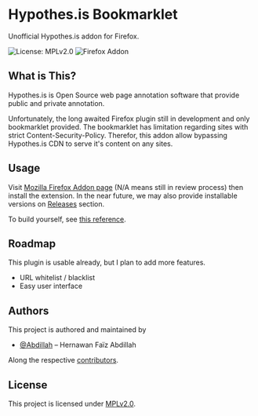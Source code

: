 # Hypothes.is Bookmarklet
Unofficial Hypothes.is addon for Firefox.

![License: MPLv2.0](https://img.shields.io/badge/License-MPLv2.0-blue)
![Firefox Addon](https://img.shields.io/amo/v/hypothes-is-bookmarklet)

## What is This?
Hypothes.is is Open Source web page annotation software that provide public and private annotation.

Unfortunately, the long awaited Firefox plugin still in development and only bookmarklet provided. The bookmarklet has limitation regarding sites with strict Content-Security-Policy. Therefor, this addon allow bypassing Hypothes.is CDN to serve it's content on any sites.

## Usage
Visit [Mozilla Firefox Addon page](https://addons.mozilla.org/en-US/firefox/addon/hypothes-is-bookmarklet/) (N/A means still in review process) then install the extension. 
In the near future, we may also provide installable versions on [Releases](./releases) section.

To build yourself, see [this reference](https://extensionworkshop.com/documentation/develop/getting-started-with-web-ext/).

## Roadmap
This plugin is usable already, but I plan to add more features.

- URL whitelist / blacklist
- Easy user interface

## Authors
This project is authored and maintained by

- [@Abdillah](https://github.com/Abdillah) – Hernawan Faïz Abdillah

Along the respective [contributors](https://github.com/Abdillah/kuryuk/graph/contributors).

## License
This project is licensed under [MPLv2.0](./LICENSE).